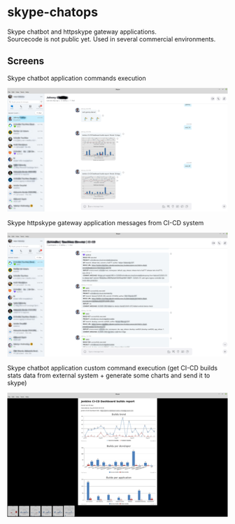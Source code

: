 # skype-chatops
Skype chatbot and httpskype gateway applications.  
Sourcecode is not public yet. Used in several commercial environments.


## Screens
Skype chatbot application commands execution

![Image description](.fls/screen1.png)

Skype httpskype gateway application messages from CI-CD system

![Image description](.fls/screen2.png)

Skype chatbot application custom command execution (get CI-CD builds stats data from external system + generate some charts and send it to skype)

![Image description](.fls/screen3.png)
